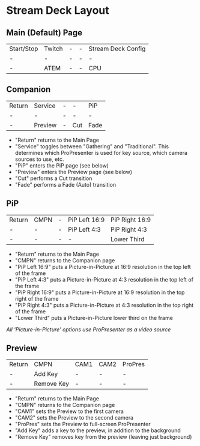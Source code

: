 # Stream Deck Layout

Main (Default) Page
-------------------
| | | | | |
|-|-|-|-|-|
|Start/Stop | Twitch | - | - | Stream Deck Config |
| - | - | - | - | - |
| - | ATEM | - | - | CPU |

Companion
-------------------
| | | | | |
|-|-|-|-|-|
| Return | Service | - | - | PiP |
| - | - | - | - | - |
| - | Preview | - | Cut | Fade |

 - "Return" returns to the Main Page
 - "Service" toggles between "Gathering" and "Traditional". This determines which ProPresenter is used for key source, which camera sources to use, etc.
 - "PiP" enters the PiP page (see below)
 - "Preview" enters the Preview page (see below)
 - "Cut" performs a Cut transition
 - "Fade" performs a Fade (Auto) transition

PiP
-------------------
| | | | | |
|-|-|-|-|-|
| Return | CMPN | - | PiP Left 16:9 | PiP Right 16:9 |
| - | - | - | PiP Left 4:3 | PiP Right 4:3 |
| - | - | - | - | Lower Third |

- "Return" returns to the Main Page
- "CMPN" returns to the Companion page
- "PiP Left 16:9" puts a Picture-in-Picture at 16:9 resolution in the top left of the frame
- "PiP Left 4:3" puts a Picture-in-Picture at 4:3 resolution in the top left of the frame
- "PiP Right 16:9" puts a Picture-in-Picture at 16:9 resolution in the top right of the frame
- "PiP Right 4:3" puts a Picture-in-Picture at 4:3 resolution in the top right of the frame
- "Lower Third" puts a Picture-in-Picture lower third on the frame

*All 'Picture-in-Picture' options use ProPresenter as a video source*

Preview
-------------------
| | | | | |
|-|-|-|-|-|
| Return | CMPN | CAM1 | CAM2 | ProPres |
| - | Add Key | - | - | - |
| - | Remove Key | - | - | - |

- "Return" returns to the Main Page
- "CMPN" returns to the Companion page
- "CAM1" sets the Preview to the first camera
- "CAM2" sets the Preview to the second camera
- "ProPres" sets the Preview to full-screen ProPresenter
- "Add Key" adds a key to the preview, in addition to the background
- "Remove Key" removes key from the preview (leaving just background)